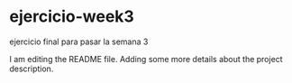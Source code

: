 # ejercicio-week3
ejercicio final para pasar la semana 3

I am editing the README file. Adding some more details about the project description.
